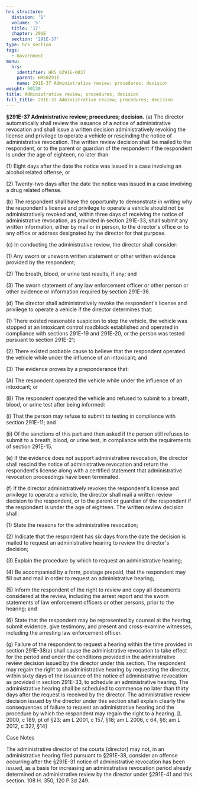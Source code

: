 ```yaml
---
hrs_structure:
  division: '1'
  volume: '5'
  title: '17'
  chapter: 291E
  section: '291E-37'
type: hrs_section
tags:
  - Government
menu:
  hrs:
    identifier: HRS_0291E-0037
    parent: HRS0291E
    name: 291E-37 Administrative review; procedures; decision
weight: 50130
title: Administrative review; procedures; decision
full_title: 291E-37 Administrative review; procedures; decision
---
```

**§291E-37 Administrative review; procedures; decision.** (a) The director automatically shall review the issuance of a notice of administrative revocation and shall issue a written decision administratively revoking the license and privilege to operate a vehicle or rescinding the notice of administrative revocation. The written review decision shall be mailed to the respondent, or to the parent or guardian of the respondent if the respondent is under the age of eighteen, no later than:

(1) Eight days after the date the notice was issued in a case involving an alcohol related offense; or

(2) Twenty-two days after the date the notice was issued in a case involving a drug related offense.

(b) The respondent shall have the opportunity to demonstrate in writing why the respondent's license and privilege to operate a vehicle should not be administratively revoked and, within three days of receiving the notice of administrative revocation, as provided in section 291E-33, shall submit any written information, either by mail or in person, to the director's office or to any office or address designated by the director for that purpose.

(c) In conducting the administrative review, the director shall consider:

(1) Any sworn or unsworn written statement or other written evidence provided by the respondent;

(2) The breath, blood, or urine test results, if any; and

(3) The sworn statement of any law enforcement officer or other person or other evidence or information required by section 291E-36.

(d) The director shall administratively revoke the respondent's license and privilege to operate a vehicle if the director determines that:

(1) There existed reasonable suspicion to stop the vehicle, the vehicle was stopped at an intoxicant control roadblock established and operated in compliance with sections 291E-19 and 291E-20, or the person was tested pursuant to section 291E-21;

(2) There existed probable cause to believe that the respondent operated the vehicle while under the influence of an intoxicant; and

(3) The evidence proves by a preponderance that:

(A) The respondent operated the vehicle while under the influence of an intoxicant; or

(B) The respondent operated the vehicle and refused to submit to a breath, blood, or urine test after being informed:

(i) That the person may refuse to submit to testing in compliance with section 291E-11; and

(ii) Of the sanctions of this part and then asked if the person still refuses to submit to a breath, blood, or urine test, in compliance with the requirements of section 291E-15.

(e) If the evidence does not support administrative revocation, the director shall rescind the notice of administrative revocation and return the respondent's license along with a certified statement that administrative revocation proceedings have been terminated.

(f) If the director administratively revokes the respondent's license and privilege to operate a vehicle, the director shall mail a written review decision to the respondent, or to the parent or guardian of the respondent if the respondent is under the age of eighteen. The written review decision shall:

(1) State the reasons for the administrative revocation;

(2) Indicate that the respondent has six days from the date the decision is mailed to request an administrative hearing to review the director's decision;

(3) Explain the procedure by which to request an administrative hearing;

(4) Be accompanied by a form, postage prepaid, that the respondent may fill out and mail in order to request an administrative hearing;

(5) Inform the respondent of the right to review and copy all documents considered at the review, including the arrest report and the sworn statements of law enforcement officers or other persons, prior to the hearing; and

(6) State that the respondent may be represented by counsel at the hearing, submit evidence, give testimony, and present and cross-examine witnesses, including the arresting law enforcement officer.

(g) Failure of the respondent to request a hearing within the time provided in section 291E-38(a) shall cause the administrative revocation to take effect for the period and under the conditions provided in the administrative review decision issued by the director under this section. The respondent may regain the right to an administrative hearing by requesting the director, within sixty days of the issuance of the notice of administrative revocation as provided in section 291E-33, to schedule an administrative hearing. The administrative hearing shall be scheduled to commence no later than thirty days after the request is received by the director. The administrative review decision issued by the director under this section shall explain clearly the consequences of failure to request an administrative hearing and the procedure by which the respondent may regain the right to a hearing. [L 2000, c 189, pt of §23; am L 2001, c 157, §18; am L 2006, c 64, §6; am L 2012, c 327, §14]

Case Notes

The administrative director of the courts (director) may not, in an administrative hearing filed pursuant to §291E-38, consider an offense occurring after the §291E-31 notice of administrative revocation has been issued, as a basis for increasing an administrative revocation period already determined on administrative review by the director under §291E-41 and this section. 108 H. 350, 120 P.3d 249.